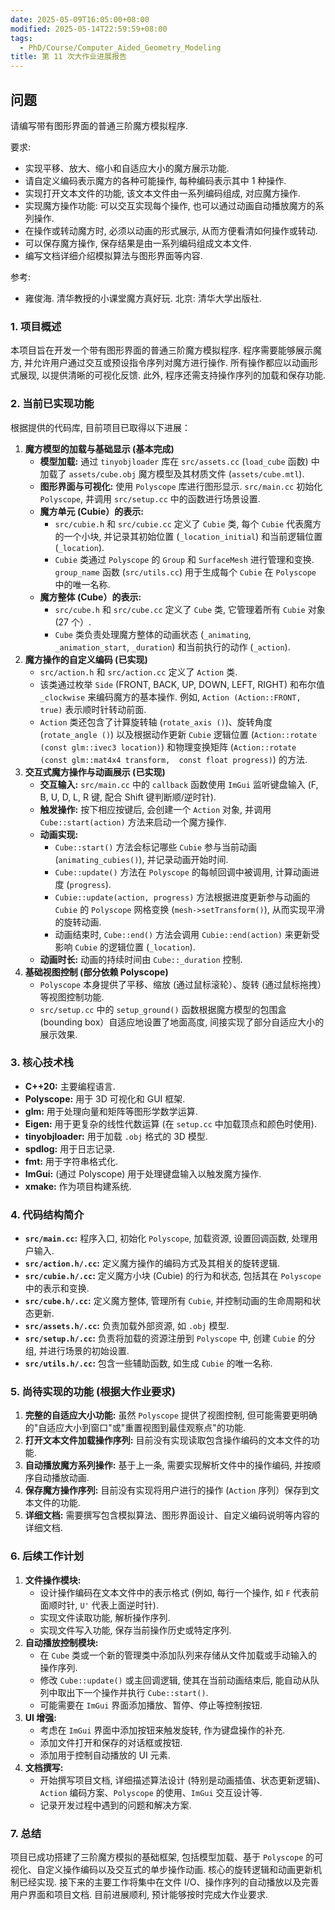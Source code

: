 ```yaml
---
date: 2025-05-09T16:05:00+08:00
modified: 2025-05-14T22:59:59+08:00
tags:
  - PhD/Course/Computer_Aided_Geometry_Modeling
title: 第 11 次大作业进展报告
---
```


## 问题

请编写带有图形界面的普通三阶魔方模拟程序.

要求:

- 实现平移、放大、缩小和自适应大小的魔方展示功能.
- 请自定义编码表示魔方的各种可能操作, 每种编码表示其中 1 种操作.
- 实现打开文本文件的功能, 该文本文件由一系列编码组成, 对应魔方操作.
- 实现魔方操作功能: 可以交互实现每个操作, 也可以通过动画自动播放魔方的系列操作.
- 在操作或转动魔方时, 必须以动画的形式展示, 从而方便看清如何操作或转动.
- 可以保存魔方操作, 保存结果是由一系列编码组成文本文件.
- 编写文档详细介绍模拟算法与图形界面等内容.

参考:

- 雍俊海. 清华教授的小课堂魔方真好玩. 北京: 清华大学出版社.

### 1. 项目概述

本项目旨在开发一个带有图形界面的普通三阶魔方模拟程序. 程序需要能够展示魔方, 并允许用户通过交互或预设指令序列对魔方进行操作. 所有操作都应以动画形式展现, 以提供清晰的可视化反馈. 此外, 程序还需支持操作序列的加载和保存功能.

### 2. 当前已实现功能

根据提供的代码库, 目前项目已取得以下进展：

1. **魔方模型的加载与基础显示 (基本完成)**
    - **模型加载:** 通过 `tinyobjloader` 库在 `src/assets.cc` (`load_cube` 函数) 中加载了 `assets/cube.obj` 魔方模型及其材质文件 (`assets/cube.mtl`).
    - **图形界面与可视化:** 使用 `Polyscope` 库进行图形显示. `src/main.cc` 初始化 `Polyscope`, 并调用 `src/setup.cc` 中的函数进行场景设置.
    - **魔方单元 (Cubie）的表示:**
        - `src/cubie.h` 和 `src/cubie.cc` 定义了 `Cubie` 类, 每个 `Cubie` 代表魔方的一个小块, 并记录其初始位置 (`_location_initial`) 和当前逻辑位置 (`_location`).
        - `Cubie` 类通过 `Polyscope` 的 `Group` 和 `SurfaceMesh` 进行管理和变换. `group_name` 函数 (`src/utils.cc`) 用于生成每个 `Cubie` 在 `Polyscope` 中的唯一名称.
    - **魔方整体 (Cube）的表示:**
        - `src/cube.h` 和 `src/cube.cc` 定义了 `Cube` 类, 它管理着所有 `Cubie` 对象 (27 个）.
        - `Cube` 类负责处理魔方整体的动画状态 (`_animating`, `_animation_start`, `_duration`) 和当前执行的动作 (`_action`).
2. **魔方操作的自定义编码 (已实现)**
    - `src/action.h` 和 `src/action.cc` 定义了 `Action` 类.
    - 该类通过枚举 `Side` (FRONT, BACK, UP, DOWN, LEFT, RIGHT) 和布尔值 `_clockwise` 来编码魔方的基本操作. 例如, `Action (Action::FRONT,  true)` 表示顺时针转动前面.
    - `Action` 类还包含了计算旋转轴 (`rotate_axis ()`)、旋转角度 (`rotate_angle ()`) 以及根据动作更新 `Cubie` 逻辑位置 (`Action::rotate (const glm::ivec3 location)`) 和物理变换矩阵 (`Action::rotate (const glm::mat4x4 transform,  const float progress)`) 的方法.
3. **交互式魔方操作与动画展示 (已实现)**
    - **交互输入:** `src/main.cc` 中的 `callback` 函数使用 `ImGui` 监听键盘输入 (F, B, U, D, L, R 键, 配合 Shift 键判断顺/逆时针).
    - **触发操作:** 按下相应按键后, 会创建一个 `Action` 对象, 并调用 `Cube::start(action)` 方法来启动一个魔方操作.
    - **动画实现:**
        - `Cube::start()` 方法会标记哪些 `Cubie` 参与当前动画 (`animating_cubies()`), 并记录动画开始时间.
        - `Cube::update()` 方法在 `Polyscope` 的每帧回调中被调用, 计算动画进度 (`progress`).
        - `Cubie::update(action, progress)` 方法根据进度更新参与动画的 `Cubie` 的 `Polyscope` 网格变换 (`mesh->setTransform()`), 从而实现平滑的旋转动画.
        - 动画结束时, `Cube::end()` 方法会调用 `Cubie::end(action)` 来更新受影响 `Cubie` 的逻辑位置 (`_location`).
    - **动画时长:** 动画的持续时间由 `Cube::_duration` 控制.
4. **基础视图控制 (部分依赖 Polyscope)**
    - `Polyscope` 本身提供了平移、缩放 (通过鼠标滚轮）、旋转 (通过鼠标拖拽）等视图控制功能.
    - `src/setup.cc` 中的 `setup_ground()` 函数根据魔方模型的包围盒 (bounding box）自适应地设置了地面高度, 间接实现了部分自适应大小的展示效果.

### 3. 核心技术栈

- **C++20:** 主要编程语言.
- **Polyscope:** 用于 3D 可视化和 GUI 框架.
- **glm:** 用于处理向量和矩阵等图形学数学运算.
- **Eigen:** 用于更复杂的线性代数运算 (在 `setup.cc` 中加载顶点和颜色时使用).
- **tinyobjloader:** 用于加载 `.obj` 格式的 3D 模型.
- **spdlog:** 用于日志记录.
- **fmt:** 用于字符串格式化.
- **ImGui:** (通过 Polyscope) 用于处理键盘输入以触发魔方操作.
- **xmake:** 作为项目构建系统.

### 4. 代码结构简介

- **`src/main.cc`:** 程序入口, 初始化 `Polyscope`, 加载资源, 设置回调函数, 处理用户输入.
- **`src/action.h/.cc`:** 定义魔方操作的编码方式及其相关的旋转逻辑.
- **`src/cubie.h/.cc`:** 定义魔方小块 (Cubie) 的行为和状态, 包括其在 `Polyscope` 中的表示和变换.
- **`src/cube.h/.cc`:** 定义魔方整体, 管理所有 `Cubie`, 并控制动画的生命周期和状态更新.
- **`src/assets.h/.cc`:** 负责加载外部资源, 如 `.obj` 模型.
- **`src/setup.h/.cc`:** 负责将加载的资源注册到 `Polyscope` 中, 创建 `Cubie` 的分组, 并进行场景的初始设置.
- **`src/utils.h/.cc`:** 包含一些辅助函数, 如生成 `Cubie` 的唯一名称.

### 5. 尚待实现的功能 (根据大作业要求)

1. **完整的自适应大小功能:** 虽然 `Polyscope` 提供了视图控制, 但可能需要更明确的"自适应大小到窗口"或"重置视图到最佳观察点"的功能.
2. **打开文本文件加载操作序列:** 目前没有实现读取包含操作编码的文本文件的功能.
3. **自动播放魔方系列操作:** 基于上一条, 需要实现解析文件中的操作编码, 并按顺序自动播放动画.
4. **保存魔方操作序列:** 目前没有实现将用户进行的操作 (`Action` 序列）保存到文本文件的功能.
5. **详细文档:** 需要撰写包含模拟算法、图形界面设计、自定义编码说明等内容的详细文档.

### 6. 后续工作计划

1. **文件操作模块:**
    - 设计操作编码在文本文件中的表示格式 (例如, 每行一个操作, 如 `F` 代表前面顺时针, `U'` 代表上面逆时针).
    - 实现文件读取功能, 解析操作序列.
    - 实现文件写入功能, 保存当前操作历史或特定序列.
2. **自动播放控制模块:**
    - 在 `Cube` 类或一个新的管理类中添加队列来存储从文件加载或手动输入的操作序列.
    - 修改 `Cube::update()` 或主回调逻辑, 使其在当前动画结束后, 能自动从队列中取出下一个操作并执行 `Cube::start()`.
    - 可能需要在 `ImGui` 界面添加播放、暂停、停止等控制按钮.
3. **UI 增强:**
    - 考虑在 `ImGui` 界面中添加按钮来触发旋转, 作为键盘操作的补充.
    - 添加文件打开和保存的对话框或按钮.
    - 添加用于控制自动播放的 UI 元素.
4. **文档撰写:**
    - 开始撰写项目文档, 详细描述算法设计 (特别是动画插值、状态更新逻辑)、`Action` 编码方案、`Polyscope` 的使用、`ImGui` 交互设计等.
    - 记录开发过程中遇到的问题和解决方案.

### 7. 总结

项目已成功搭建了三阶魔方模拟的基础框架, 包括模型加载、基于 `Polyscope` 的可视化、自定义操作编码以及交互式的单步操作动画. 核心的旋转逻辑和动画更新机制已经实现. 接下来的主要工作将集中在文件 I/O、操作序列的自动播放以及完善用户界面和项目文档. 目前进展顺利, 预计能够按时完成大作业要求.
